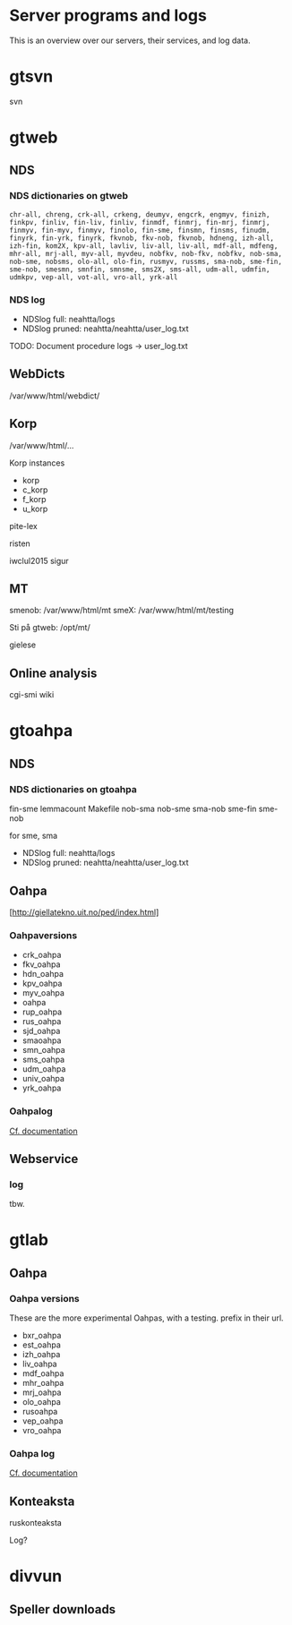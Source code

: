 # Server programs and logs

This is an overview over our servers, their services, and log data.

# gtsvn

 svn

# gtweb

## NDS

### NDS dictionaries on gtweb

```
chr-all, chreng, crk-all, crkeng, deumyv, engcrk, engmyv, finizh, finkpv, finliv, fin-liv, finliv, finmdf, finmrj, fin-mrj, finmrj, finmyv, fin-myv, finmyv, finolo, fin-sme, finsmn, finsms, finudm, finyrk, fin-yrk, finyrk, fkvnob, fkv-nob, fkvnob, hdneng, izh-all, izh-fin, kom2X, kpv-all, lavliv, liv-all, liv-all, mdf-all, mdfeng, mhr-all, mrj-all, myv-all, myvdeu, nobfkv, nob-fkv, nobfkv, nob-sma, nob-sme, nobsms, olo-all, olo-fin, rusmyv, russms, sma-nob, sme-fin, sme-nob, smesmn, smnfin, smnsme, sms2X, sms-all, udm-all, udmfin, udmkpv, vep-all, vot-all, vro-all, yrk-all
```

### NDS log

* NDSlog full: neahtta/logs
* NDSlog pruned: neahtta/neahtta/user_log.txt

TODO: Document procedure logs -> user_log.txt

## WebDicts

/var/www/html/webdict/

## Korp

/var/www/html/...

Korp instances

* korp
* c_korp
* f_korp
* u_korp

pite-lex

risten

iwclul2015
sigur

## MT

smenob: /var/www/html/mt
smeX: /var/www/html/mt/testing

Sti på gtweb: /opt/mt/

gielese

## Online analysis

cgi-smi
wiki

# gtoahpa

## NDS

### NDS dictionaries on gtoahpa

fin-sme
lemmacount
Makefile
nob-sma
nob-sme
sma-nob
sme-fin
sme-nob

for sme, sma

* NDSlog full: neahtta/logs
* NDSlog pruned: neahtta/neahtta/user_log.txt

## Oahpa

[http://giellatekno.uit.no/ped/index.html]

### Oahpaversions

* crk_oahpa
* fkv_oahpa
* hdn_oahpa
* kpv_oahpa
* myv_oahpa
* oahpa
* rup_oahpa
* rus_oahpa
* sjd_oahpa
* smaoahpa
* smn_oahpa
* sms_oahpa
* udm_oahpa
* univ_oahpa
* yrk_oahpa

### Oahpalog

[Cf. documentation](http://giellatekno.uit.no/ped/common/logextraction.html)

## Webservice

### log

tbw.

# gtlab

## Oahpa

### Oahpa versions

These are the more experimental Oahpas, with a testing. prefix in their url.

* bxr_oahpa
* est_oahpa
* izh_oahpa
* liv_oahpa
* mdf_oahpa
* mhr_oahpa
* mrj_oahpa
* olo_oahpa
* rusoahpa
* vep_oahpa
* vro_oahpa

### Oahpa log

[Cf. documentation](http://giellatekno.uit.no/ped/common/logextraction.html)

## Konteaksta

ruskonteaksta

Log?

# divvun

## Speller downloads

